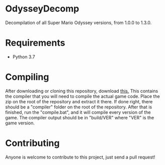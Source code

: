 # OdysseyDecomp
Decompilation of all Super Mario Odyssey versions, from 1.0.0 to 1.3.0.

# Requirements
- Python 3.7

# Compiling
After downloading or cloning this repository, download [this.](http://shibboleet.us.to/compiler/compiler.zip) This contains the compiler that you will need to compile the actual game code. Place the zip on the root of the repository and extract it there. If done right, there should be a "compiler" folder on the root of the repository. After that is finished, run the "compile.bat", and it will compile every version of the game. The compiler output should be in "build/VER" where "VER" is the game version.

# Contributing
Anyone is welcome to contribute to this project, just send a pull request!